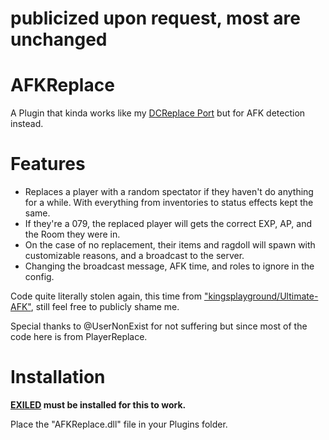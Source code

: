 # publicized upon request, most are unchanged

# AFKReplace
A Plugin that kinda works like my [DCReplace Port](https://github.com/DatPanDat/PlayerReplace) but for AFK detection instead.

# Features
- Replaces a player with a random spectator if they haven't do anything for a while. With everything from inventories to status effects kept the same.
- If they're a 079, the replaced player will gets the correct EXP, AP, and the Room they were in.
- On the case of no replacement, their items and ragdoll will spawn with customizable reasons, and a broadcast to the server.
- Changing the broadcast message, AFK time, and roles to ignore in the config.

Code quite literally stolen again, this time from ["kingsplayground/Ultimate-AFK"](https://github.com/kingsplayground/Ultimate-AFK), still feel free to publicly shame me.

Special thanks to @UserNonExist for not suffering but since most of the code here is from PlayerReplace.

# Installation

**[EXILED](https://github.com/Exiled-Team/EXILED) must be installed for this to work.**

Place the "AFKReplace.dll" file in your Plugins folder.

